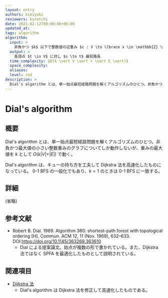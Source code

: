 ```yaml
---
layout: entry
authors: kimiyuki
reviewers: kuretchi
date: 2021-02-12T00:00:00+09:00
updated_at:
tags: algorithm
algorithm:
  input: >
    非負かつ $k$ 以下で整数値の辺重み $c : V \to \lbrace x \in \mathbb{Z} \mid 0 \le x \le k \rbrace$ 付き有向グラフ $G = (V, E)$ および頂点 $s \in V$
  output: >
    各頂点 $t \in V$ に対し $s \to t$ 最短路長
  time_complexity: $O(k \vert V \vert + \vert E \vert)$
  space_complexity:
  aliases:
  level: red
description: >
  Dial's algorithm とは、単一始点最短経路問題を解くアルゴリズムのひとつ。非負かつ最大値の小さい整数重みのグラフについてしか動作しないが、重みの最大値を $k$ として $O(k \vert V \vert + \vert E \vert)$ で動く。キューの持ち方を工夫して Dijkstra 法をさらに高速化したものになっている。0-1 BFS の一般化でもあり、$k = 1$ のときは 0-1 BFS に一致する。
---
```


# Dial's algorithm

## 概要

Dial's algorithm とは、単一始点最短経路問題を解くアルゴリズムのひとつ。非負かつ最大値の小さい整数重みのグラフについてしか動作しないが、重みの最大値を $k$ として $O(k \vert V \vert + \vert E \vert)$ で動く。

Dial's algorithm は、キューの持ち方を工夫して Dijkstra 法を高速化したものになっている。
0-1 BFS の一般化でもあり、$k = 1$ のときは 0-1 BFS に一致する。

## 詳細

(省略)

## 参考文献

-   Robert B. Dial. 1969. Algorithm 360: shortest-path forest with topological ordering [H]. Commun. ACM 12, 11 (Nov. 1969), 632–633. DOI:<https://doi.org/10.1145/363269.363610>
    -   Dial による提案論文。始点が複数の形で書かれている。また、Dijkstra 法ではなく SPFA を最適化したものとして説明されている。

## 関連項目

-   [Dijkstra 法](/dijkstra)
    -   Dial's algorithm は Dijkstra 法を修正して高速化したものである。
